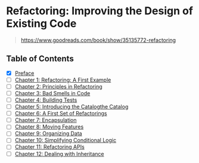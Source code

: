 # Refactoring: Improving the Design of Existing Code

> <https://www.goodreads.com/book/show/35135772-refactoring>

## Table of Contents

- [x] [Preface](00_preface)
- [ ] [Chapter 1: Refactoring: A First Example](01_a_first_example)
- [ ] [Chapter 2: Principles in Refactoring](.)
- [ ] [Chapter 3: Bad Smells in Code](.)
- [ ] [Chapter 4: Building Tests](.)
- [ ] [Chapter 5: Introducing the Catalogthe Catalog](.)
- [ ] [Chapter 6: A First Set of Refactorings](.)
- [ ] [Chapter 7: Encapsulation](.)
- [ ] [Chapter 8: Moving Features](.)
- [ ] [Chapter 9: Organizing Data](.)
- [ ] [Chapter 10: Simplifying Conditional Logic](.)
- [ ] [Chapter 11: Refactoring APIs](.)
- [ ] [Chapter 12: Dealing with Inheritance](.)
